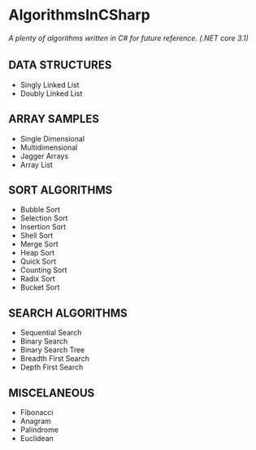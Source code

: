 # AlgorithmsInCSharp
###### A plenty of algorithms written in C# for future reference. (.NET core 3.1)

## DATA STRUCTURES
- Singly Linked List
- Doubly Linked List

## ARRAY SAMPLES
- Single Dimensional
- Multidimensional
- Jagger Arrays
- Array List

## SORT ALGORITHMS
- Bubble Sort
- Selection Sort
- Insertion Sort
- Shell Sort
- Merge Sort
- Heap Sort
- Quick Sort
- Counting Sort
- Radix Sort
- Bucket Sort

## SEARCH ALGORITHMS
- Sequential Search
- Binary Search
- Binary Search Tree
- Breadth First Search
- Depth First Search

## MISCELANEOUS
- Fibonacci
- Anagram
- Palindrome
- Euclidean
